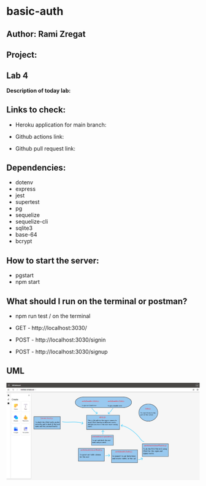 # basic-auth

## Author: Rami Zregat

## Project:


## Lab 4


**Description of today lab:**   


## Links to check:  

- Heroku application for main branch:

- Github actions link:

- Github pull request link:


## Dependencies:

- dotenv
- express
- jest
- supertest
- pg
- sequelize
- sequelize-cli
- sqlite3
- base-64
- bcrypt


## How to start the server:  
- pgstart
- npm start


## What should I run on the terminal or postman?

- npm run test / on the terminal

- GET - http://localhost:3030/

- POST - http://localhost:3030/signin

- POST - http://localhost:3030/signup


## UML

![](./UML-image/UML6.png)